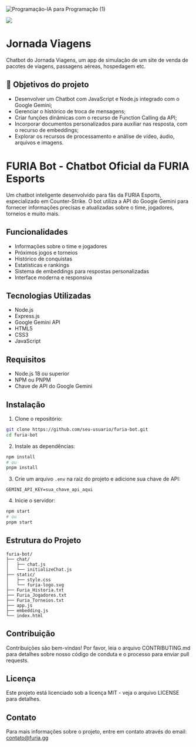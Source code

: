 ![Programação-IA para Programação (1)](https://github.com/jacqueline-oliveira/3752-gemini-com-node/assets/66698429/ff93b020-9606-4419-a251-d8b5904f6195)


![](https://img.shields.io/github/license/alura-cursos/android-com-kotlin-personalizando-ui)

# Jornada Viagens

Chatbot do Jornada Viagens, um app de simulação de um site de venda de pacotes de viagens, passagens aéreas, hospedagem etc.

## 🔨 Objetivos do projeto


- Desenvolver um Chatbot com JavaScript e Node.js integrado com o Google Gemini;
- Gerenciar o histórico de troca de mensagens;
- Criar funções dinâmicas com o recurso de Function Calling da API;
- Incorporar documentos personalizados para auxiliar nas resposta, com o recurso de embeddings;
- Explorar os recursos de processamento e análise de vídeo, áudio, arquivos e imagens.

# FURIA Bot - Chatbot Oficial da FURIA Esports

Um chatbot inteligente desenvolvido para fãs da FURIA Esports, especializado em Counter-Strike. O bot utiliza a API do Google Gemini para fornecer informações precisas e atualizadas sobre o time, jogadores, torneios e muito mais.

## Funcionalidades

- Informações sobre o time e jogadores
- Próximos jogos e torneios
- Histórico de conquistas
- Estatísticas e rankings
- Sistema de embeddings para respostas personalizadas
- Interface moderna e responsiva

## Tecnologias Utilizadas

- Node.js
- Express.js
- Google Gemini API
- HTML5
- CSS3
- JavaScript

## Requisitos

- Node.js 18 ou superior
- NPM ou PNPM
- Chave de API do Google Gemini

## Instalação

1. Clone o repositório:
```bash
git clone https://github.com/seu-usuario/furia-bot.git
cd furia-bot
```

2. Instale as dependências:
```bash
npm install
# ou
pnpm install
```

3. Crie um arquivo `.env` na raiz do projeto e adicione sua chave de API:
```
GEMINI_API_KEY=sua_chave_api_aqui
```

4. Inicie o servidor:
```bash
npm start
# ou
pnpm start
```

## Estrutura do Projeto

```
furia-bot/
├── chat/
│   ├── chat.js
│   └── initializeChat.js
├── static/
│   ├── style.css
│   └── furia-logo.svg
├── Furia_Historia.txt
├── Furia_Jogadores.txt
├── Furia_Torneios.txt
├── app.js
├── embedding.js
└── index.html
```

## Contribuição

Contribuições são bem-vindas! Por favor, leia o arquivo CONTRIBUTING.md para detalhes sobre nosso código de conduta e o processo para enviar pull requests.

## Licença

Este projeto está licenciado sob a licença MIT - veja o arquivo LICENSE para detalhes.

## Contato

Para mais informações sobre o projeto, entre em contato através do email: contato@furia.gg

